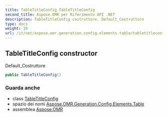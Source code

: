 ```yaml
---
title: TableTitleConfig.TableTitleConfig
second_title: Aspose.OMR per Riferimento API .NET
description: TableTitleConfig costruttore. Default_Costruttore
type: docs
weight: 10
url: /it/net/aspose.omr.generation.config.elements.table/tabletitleconfig/tabletitleconfig/
---
```

## TableTitleConfig constructor

Default_Costruttore

```csharp
public TableTitleConfig()
```

### Guarda anche

* class [TableTitleConfig](../)
* spazio dei nomi [Aspose.OMR.Generation.Config.Elements.Table](../../tabletitleconfig/)
* assemblea [Aspose.OMR](../../../)


